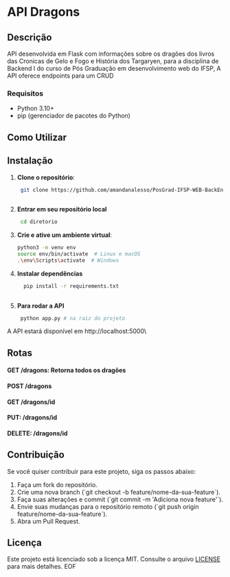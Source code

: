# API Dragons

## Descrição

API desenvolvida em Flask com informações sobre os dragões dos livros das Cronicas de Gelo e Fogo e História dos Targaryen, para a disciplina de Backend I do curso de Pós Graduação em desenvolvimento web do IFSP, A API oferece endpoints para um CRUD

### Requisitos

- Python 3.10+
- pip (gerenciador de pacotes do Python)

## Como Utilizar

## Instalação

1. **Clone o repositório**:

   ```bash
    git clone https://github.com/amandanalesso/PosGrad-IFSP-WEB-BackEnd-AT5.git
 
2. **Entrar em seu repositório local** 
 
   ```bash
    cd diretorio

3. **Crie e ative um ambiente virtual**:
   
    ```bash
    python3 -m venv env
    source env/bin/activate  # Linux e macOS
   .\env\Scripts\activate  # Windows


4. **Instalar dependências**
   
   ```bash
     pip install -r requirements.txt
 
5. **Para rodar a API**

    ```bash
     python app.py # na raiz do projeto

A API estará disponível em  http://localhost:5000\



## Rotas 

   #### GET /dragons:   Retorna todos os dragões
   #### POST /dragons
   #### GET  /dragons/id
   #### PUT: /dragons/id
   #### DELETE:  /dragons/id


## Contribuição

Se você quiser contribuir para este projeto, siga os passos abaixo:

1. Faça um fork do repositório.
2. Crie uma nova branch (\`git checkout -b feature/nome-da-sua-feature\`).
3. Faça suas alterações e commit (\`git commit -m 'Adiciona nova feature'\`).
4. Envie suas mudanças para o repositório remoto (\`git push origin feature/nome-da-sua-feature\`).
5. Abra um Pull Request.

## Licença

Este projeto está licenciado sob a licença MIT. Consulte o arquivo [LICENSE](LICENSE) para mais detalhes.
EOF
